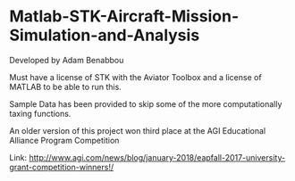 # Matlab-STK-Aircraft-Mission-Simulation-and-Analysis
Developed by Adam Benabbou 

Must have a license of STK with the Aviator Toolbox and a license of MATLAB to be able to run this.

Sample Data has been provided to skip some of the more computationally taxing functions.

An older version of this project won third place at the AGI Educational Alliance Program Competition

Link: http://www.agi.com/news/blog/january-2018/eapfall-2017-university-grant-competition-winners!/
